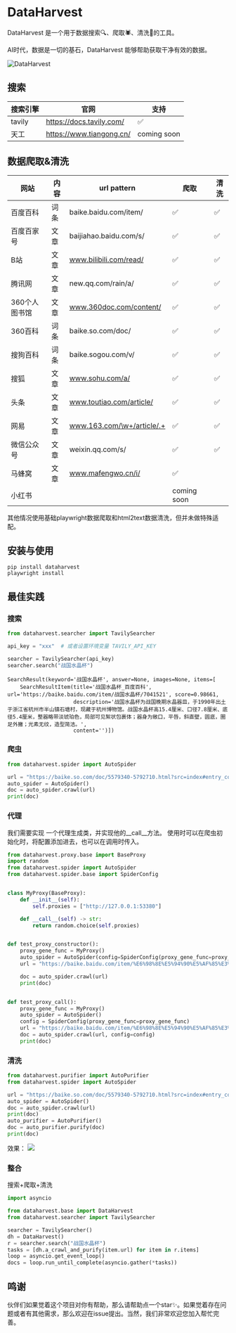 # DataHarvest

DataHarvest 是一个用于数据搜索🔍、爬取🕷、清洗🧽的工具。

AI时代，数据是一切的基石，DataHarvest 能够帮助获取干净有效的数据。

![DataHarvest](https://yuvenhol-1255563050.cos.ap-beijing.myqcloud.com/img/202407022046608.png)

## 搜索

| 搜索引擎   | 官网                       | 支持          |
|--------|--------------------------|-------------|
| tavily | https://docs.tavily.com/ | ✅           |
| 天工     | https://www.tiangong.cn/ | coming soon |

## 数据爬取&清洗

| 网站       | 内容 | url pattern                | 爬取          | 清洗 |
|----------|----|----------------------------|-------------|----|
| 百度百科     | 词条 | baike.baidu.com/item/      | ✅           | ✅  |
| 百度百家号    | 文章 | baijiahao.baidu.com/s/     | ✅           | ✅  |
| B站       | 文章 | www.bilibili.com/read/     | ✅           | ✅  |
| 腾讯网      | 文章 | new.qq.com/rain/a/         | ✅           | ✅  |
| 360个人图书馆 | 文章 | www.360doc.com/content/    | ✅           | ✅  |
| 360百科    | 词条 | baike.so.com/doc/          | ✅           | ✅  |
| 搜狗百科     | 词条 | baike.sogou.com/v/         | ✅           | ✅  |
| 搜狐       | 文章 | www.sohu.com/a/            | ✅           | ✅  |
| 头条       | 文章 | www.toutiao.com/article/   | ✅           | ✅  |
| 网易       | 文章 | www.163.com/\w+/article/.+ | ✅           | ✅  |
| 微信公众号    | 文章 | weixin.qq.com/s/           | ✅           | ✅  |
| 马蜂窝      | 文章 | www.mafengwo.cn/i/         | ✅           |    |
| 小红书      |    |                            | coming soon |    |

其他情况使用基础playwright数据爬取和html2text数据清洗，但并未做特殊适配。

## 安装与使用

```shell
pip install dataharvest
playwright install
```

## 最佳实践

### 搜索

```python
from dataharvest.searcher import TavilySearcher

api_key = "xxx"  # 或者设置环境变量 TAVILY_API_KEY

searcher = TavilySearcher(api_key)
searcher.search("战国水晶杯")
```

```
SearchResult(keyword='战国水晶杯', answer=None, images=None, items=[
    SearchResultItem(title='战国水晶杯_百度百科', url='https://baike.baidu.com/item/战国水晶杯/7041521', score=0.98661,
                     description='战国水晶杯为战国晚期水晶器皿，于1990年出土于浙江省杭州市半山镇石塘村，现藏于杭州博物馆。战国水晶杯高15.4厘米、口径7.8厘米、底径5.4厘米，整器略带淡琥珀色，局部可见絮状包裹体；器身为敞口，平唇，斜直壁，圆底，圈足外撇；光素无纹，造型简洁。',
                     content='')])
```

### 爬虫

```python
from dataharvest.spider import AutoSpider

url = "https://baike.so.com/doc/5579340-5792710.html?src=index#entry_concern"
auto_spider = AutoSpider()
doc = auto_spider.crawl(url)
print(doc)
```

### 代理

我们需要实现 一个代理生成类，并实现他的__call__方法。
使用时可以在爬虫初始化时，将配置添加进去，也可以在调用时传入。

```python
from dataharvest.proxy.base import BaseProxy
import random
from dataharvest.spider import AutoSpider
from dataharvest.spider.base import SpiderConfig


class MyProxy(BaseProxy):
    def __init__(self):
        self.proxies = ["http://127.0.0.1:53380"]

    def __call__(self) -> str:
        return random.choice(self.proxies)


def test_proxy_constructor():
    proxy_gene_func = MyProxy()
    auto_spider = AutoSpider(config=SpiderConfig(proxy_gene_func=proxy_gene_func))
    url = "https://baike.baidu.com/item/%E6%98%8E%E5%94%90%E5%AF%85%E3%80%8A%E7%81%8C%E6%9C%A8%E4%B8%9B%E7%AF%A0%E5%9B%BE%E8%BD%B4%E3%80%8B?fromModule=lemma_search-box"

    doc = auto_spider.crawl(url)
    print(doc)


def test_proxy_call():
    proxy_gene_func = MyProxy()
    auto_spider = AutoSpider()
    config = SpiderConfig(proxy_gene_func=proxy_gene_func)
    url = "https://baike.baidu.com/item/%E6%98%8E%E5%94%90%E5%AF%85%E3%80%8A%E7%81%8C%E6%9C%A8%E4%B8%9B%E7%AF%A0%E5%9B%BE%E8%BD%B4%E3%80%8B?fromModule=lemma_search-box"
    doc = auto_spider.crawl(url, config=config)
    print(doc)


```

### 清洗

```python
from dataharvest.purifier import AutoPurifier
from dataharvest.spider import AutoSpider

url = "https://baike.so.com/doc/5579340-5792710.html?src=index#entry_concern"
auto_spider = AutoSpider()
doc = auto_spider.crawl(url)
print(doc)
auto_purifier = AutoPurifier()
doc = auto_purifier.purify(doc)
print(doc)
```

效果：
![](https://yuvenhol-1255563050.cos.ap-beijing.myqcloud.com/img/202407052255246.png)

### 整合

搜索+爬取+清洗

```python
import asyncio

from dataharvest.base import DataHarvest
from dataharvest.searcher import TavilySearcher

searcher = TavilySearcher()
dh = DataHarvest()
r = searcher.search("战国水晶杯")
tasks = [dh.a_crawl_and_purify(item.url) for item in r.items]
loop = asyncio.get_event_loop()
docs = loop.run_until_complete(asyncio.gather(*tasks))
```

## 鸣谢

伙伴们如果觉着这个项目对你有帮助，那么请帮助点一个star✨。如果觉着存在问题或者有其他需求，那么欢迎在issue提出。当然，我们非常欢迎您加入帮忙完善。